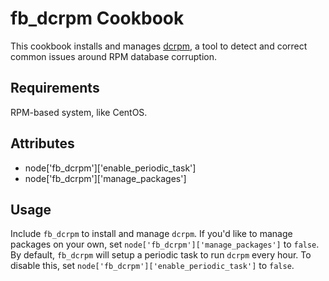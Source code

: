 fb_dcrpm Cookbook
=================
This cookbook installs and manages
[dcrpm](https://github.com/facebookincubator/dcrpm),
a tool to detect and correct common issues around RPM database corruption.

Requirements
------------
RPM-based system, like CentOS.

Attributes
----------
* node['fb_dcrpm']['enable_periodic_task']
* node['fb_dcrpm']['manage_packages']

Usage
-----
Include `fb_dcrpm` to install and manage `dcrpm`. If you'd like to manage
packages on your own, set `node['fb_dcrpm']['manage_packages']` to `false`. By
default, `fb_dcrpm` will setup a periodic task to run `dcrpm` every hour. To
disable this, set `node['fb_dcrpm']['enable_periodic_task']` to `false`.
